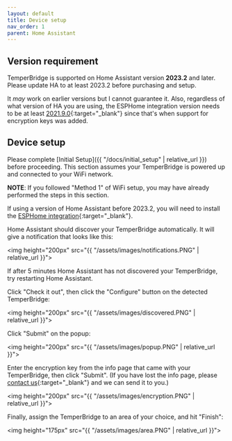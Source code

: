 ```yaml
---
layout: default
title: Device setup
nav_order: 1
parent: Home Assistant
---
```



## Version requirement

TemperBridge is supported on Home Assistant version **2023.2** and later. Please update HA to at least 2023.2 before purchasing and setup.

It *may* work on earlier versions but I cannot guarantee it. Also, regardless of what version of HA you are using,
the ESPHome integration version needs to be at least [2021.9.0](https://esphome.io/changelog/2021.9.0.html){:target="_blank"} since that's
when support for encryption keys was added.

## Device setup

Please complete [Initial Setup]({{ "/docs/initial_setup" | relative_url }}) before proceeding. This section assumes your TemperBridge is powered up and connected to your WiFi network.

**NOTE**: If you followed "Method 1" of WiFi setup, you may have already performed the steps in this section.

If using a version of Home Assistant before 2023.2, you will need to install the [ESPHome integration](https://www.home-assistant.io/integrations/esphome/){:target="_blank"}.

Home Assistant should discover your TemperBridge automatically. It will give a notification that looks like this:

<img height="200px" src="{{ "/assets/images/notifications.PNG" | relative_url }}">

If after 5 minutes Home Assistant has not discovered your TemperBridge, try restarting Home Assistant.

Click "Check it out", then click the "Configure" button on the detected TemperBridge:

<img height="200px" src="{{ "/assets/images/discovered.PNG" | relative_url }}">

Click "Submit" on the popup:

<img height="200px" src="{{ "/assets/images/popup.PNG" | relative_url }}">

Enter the encryption key from the info page that came with your TemperBridge, then click "Submit". (If you have lost the info page,
please [contact us](https://www.temperbridge.com/contact){:target="_blank"} and we can send it to you.)

<img height="200px" src="{{ "/assets/images/encryption.PNG" | relative_url }}">

Finally, assign the TemperBridge to an area of your choice, and hit "Finish":

<img height="175px" src="{{ "/assets/images/area.PNG" | relative_url }}">
